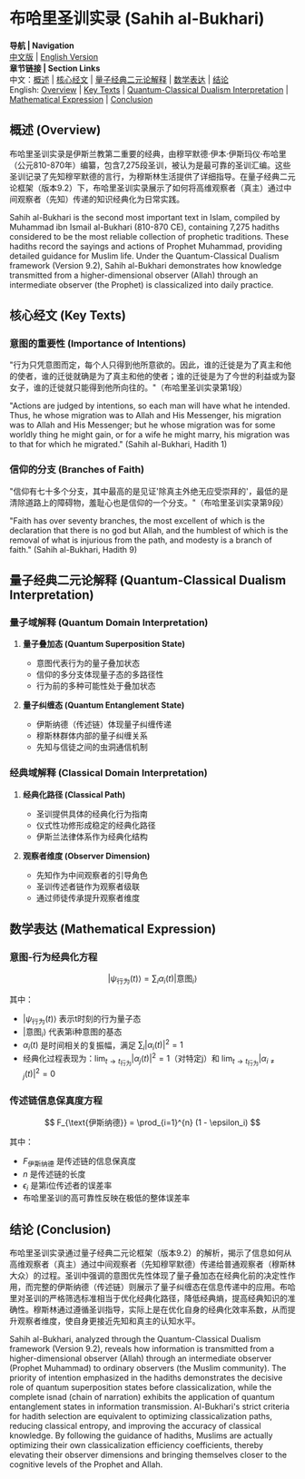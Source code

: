 # 布哈里圣训实录 (Sahih al-Bukhari)

**导航 | Navigation**  
[中文版](#布哈里圣训实录解析) | [English Version](#sahih-al-bukhari-analysis)  
**章节链接 | Section Links**  
中文：[概述](#概述-overview) | [核心经文](#核心经文-key-texts) | [量子经典二元论解释](#量子经典二元论解释-quantum-classical-dualism-interpretation) | [数学表达](#数学表达-mathematical-expression) | [结论](#结论-conclusion)  
English: [Overview](#概述-overview) | [Key Texts](#核心经文-key-texts) | [Quantum-Classical Dualism Interpretation](#量子经典二元论解释-quantum-classical-dualism-interpretation) | [Mathematical Expression](#数学表达-mathematical-expression) | [Conclusion](#结论-conclusion)

## 概述 (Overview)

布哈里圣训实录是伊斯兰教第二重要的经典，由穆罕默德·伊本·伊斯玛仪·布哈里（公元810-870年）编纂，包含7,275段圣训，被认为是最可靠的圣训汇编。这些圣训记录了先知穆罕默德的言行，为穆斯林生活提供了详细指导。在量子经典二元论框架（版本9.2）下，布哈里圣训实录展示了如何将高维观察者（真主）通过中间观察者（先知）传递的知识经典化为日常实践。

Sahih al-Bukhari is the second most important text in Islam, compiled by Muhammad ibn Ismail al-Bukhari (810-870 CE), containing 7,275 hadiths considered to be the most reliable collection of prophetic traditions. These hadiths record the sayings and actions of Prophet Muhammad, providing detailed guidance for Muslim life. Under the Quantum-Classical Dualism framework (Version 9.2), Sahih al-Bukhari demonstrates how knowledge transmitted from a higher-dimensional observer (Allah) through an intermediate observer (the Prophet) is classicalized into daily practice.

## 核心经文 (Key Texts)

### 意图的重要性 (Importance of Intentions)
"行为只凭意图而定，每个人只得到他所意欲的。因此，谁的迁徙是为了真主和他的使者，谁的迁徙就确是为了真主和他的使者；谁的迁徙是为了今世的利益或为娶女子，谁的迁徙就只能得到他所向往的。"（布哈里圣训实录第1段）

"Actions are judged by intentions, so each man will have what he intended. Thus, he whose migration was to Allah and His Messenger, his migration was to Allah and His Messenger; but he whose migration was for some worldly thing he might gain, or for a wife he might marry, his migration was to that for which he migrated." (Sahih al-Bukhari, Hadith 1)

### 信仰的分支 (Branches of Faith)
"信仰有七十多个分支，其中最高的是见证'除真主外绝无应受崇拜的'，最低的是清除道路上的障碍物，羞耻心也是信仰的一个分支。"（布哈里圣训实录第9段）

"Faith has over seventy branches, the most excellent of which is the declaration that there is no god but Allah, and the humblest of which is the removal of what is injurious from the path, and modesty is a branch of faith." (Sahih al-Bukhari, Hadith 9)

## 量子经典二元论解释 (Quantum-Classical Dualism Interpretation)

### 量子域解释 (Quantum Domain Interpretation)
1. **量子叠加态 (Quantum Superposition State)**
   - 意图代表行为的量子叠加状态
   - 信仰的多分支体现量子态的多路径性
   - 行为前的多种可能性处于叠加状态

2. **量子纠缠态 (Quantum Entanglement State)**
   - 伊斯纳德（传述链）体现量子纠缠传递
   - 穆斯林群体内部的量子纠缠关系
   - 先知与信徒之间的虫洞通信机制

### 经典域解释 (Classical Domain Interpretation)
1. **经典化路径 (Classical Path)**
   - 圣训提供具体的经典化行为指南
   - 仪式性功修形成稳定的经典化路径
   - 伊斯兰法律体系作为经典化结构

2. **观察者维度 (Observer Dimension)**
   - 先知作为中间观察者的引导角色
   - 圣训传述者链作为观察者级联
   - 通过师徒传承提升观察者维度

## 数学表达 (Mathematical Expression)

### 意图-行为经典化方程
$$
|\psi_{\text{行为}}(t)\rangle = \sum_{i} \alpha_i(t)|\text{意图}_i\rangle
$$

其中：
- $|\psi_{\text{行为}}(t)\rangle$ 表示t时刻的行为量子态
- $|\text{意图}_i\rangle$ 代表第i种意图的基态
- $\alpha_i(t)$ 是时间相关的复振幅，满足 $\sum_i |\alpha_i(t)|^2 = 1$
- 经典化过程表现为：$\lim_{t\to t_{\text{行为}}} |\alpha_j(t)|^2 = 1$（对特定j）和 $\lim_{t\to t_{\text{行为}}} |\alpha_{i\neq j}(t)|^2 = 0$

### 传述链信息保真度方程
$$
F_{\text{伊斯纳德}} = \prod_{i=1}^{n} (1 - \epsilon_i)
$$

其中：
- $F_{\text{伊斯纳德}}$ 是传述链的信息保真度
- $n$ 是传述链的长度
- $\epsilon_i$ 是第i位传述者的误差率
- 布哈里圣训的高可靠性反映在极低的整体误差率

## 结论 (Conclusion)

布哈里圣训实录通过量子经典二元论框架（版本9.2）的解析，揭示了信息如何从高维观察者（真主）通过中间观察者（先知穆罕默德）传递给普通观察者（穆斯林大众）的过程。圣训中强调的意图优先性体现了量子叠加态在经典化前的决定性作用，而完整的伊斯纳德（传述链）则展示了量子纠缠态在信息传递中的应用。布哈里对圣训的严格筛选标准相当于优化经典化路径，降低经典熵，提高经典知识的准确性。穆斯林通过遵循圣训指导，实际上是在优化自身的经典化效率系数，从而提升观察者维度，使自身更接近先知和真主的认知水平。

Sahih al-Bukhari, analyzed through the Quantum-Classical Dualism framework (Version 9.2), reveals how information is transmitted from a higher-dimensional observer (Allah) through an intermediate observer (Prophet Muhammad) to ordinary observers (the Muslim community). The priority of intention emphasized in the hadiths demonstrates the decisive role of quantum superposition states before classicalization, while the complete isnad (chain of narration) exhibits the application of quantum entanglement states in information transmission. Al-Bukhari's strict criteria for hadith selection are equivalent to optimizing classicalization paths, reducing classical entropy, and improving the accuracy of classical knowledge. By following the guidance of hadiths, Muslims are actually optimizing their own classicalization efficiency coefficients, thereby elevating their observer dimensions and bringing themselves closer to the cognitive levels of the Prophet and Allah. 